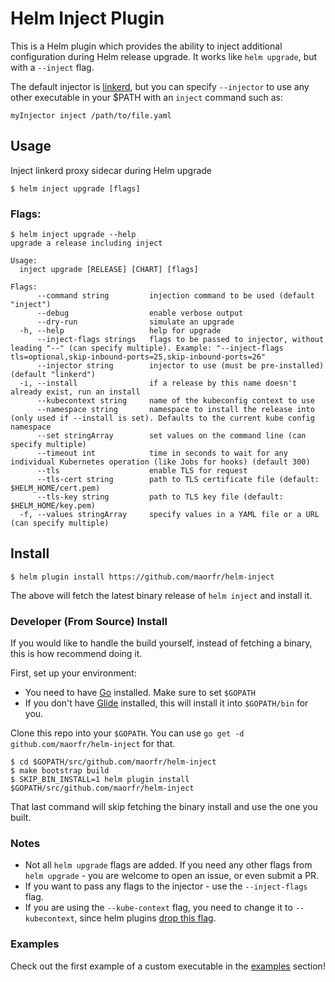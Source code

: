 # Helm Inject Plugin

This is a Helm plugin which provides the ability to inject additional configuration during Helm release upgrade. It works like
`helm upgrade`, but with a `--inject` flag.

The default injector is [linkerd](https://linkerd.io/), but you can specify `--injector` to use any other executable in your $PATH with an `inject` command such as:
```
myInjector inject /path/to/file.yaml
```

## Usage

Inject linkerd proxy sidecar during Helm upgrade

```
$ helm inject upgrade [flags]
```

### Flags:

```
$ helm inject upgrade --help
upgrade a release including inject

Usage:
  inject upgrade [RELEASE] [CHART] [flags]

Flags:
      --command string         injection command to be used (default "inject")
      --debug                  enable verbose output
      --dry-run                simulate an upgrade
  -h, --help                   help for upgrade
      --inject-flags strings   flags to be passed to injector, without leading "--" (can specify multiple). Example: "--inject-flags tls=optional,skip-inbound-ports=25,skip-inbound-ports=26"
      --injector string        injector to use (must be pre-installed) (default "linkerd")
  -i, --install                if a release by this name doesn't already exist, run an install
      --kubecontext string     name of the kubeconfig context to use
      --namespace string       namespace to install the release into (only used if --install is set). Defaults to the current kube config namespace
      --set stringArray        set values on the command line (can specify multiple)
      --timeout int            time in seconds to wait for any individual Kubernetes operation (like Jobs for hooks) (default 300)
      --tls                    enable TLS for request
      --tls-cert string        path to TLS certificate file (default: $HELM_HOME/cert.pem)
      --tls-key string         path to TLS key file (default: $HELM_HOME/key.pem)
  -f, --values stringArray     specify values in a YAML file or a URL (can specify multiple)
```


## Install

```
$ helm plugin install https://github.com/maorfr/helm-inject
```

The above will fetch the latest binary release of `helm inject` and install it.

### Developer (From Source) Install

If you would like to handle the build yourself, instead of fetching a binary, this is how recommend doing it.

First, set up your environment:

- You need to have [Go](http://golang.org) installed. Make sure to set `$GOPATH`
- If you don't have [Glide](http://glide.sh) installed, this will install it into
  `$GOPATH/bin` for you.

Clone this repo into your `$GOPATH`. You can use `go get -d github.com/maorfr/helm-inject`
for that.

```
$ cd $GOPATH/src/github.com/maorfr/helm-inject
$ make bootstrap build
$ SKIP_BIN_INSTALL=1 helm plugin install $GOPATH/src/github.com/maorfr/helm-inject
```

That last command will skip fetching the binary install and use the one you built.

### Notes

* Not all `helm upgrade` flags are added. If you need any other flags from `helm upgrade` - you are welcome to open an issue, or even submit a PR.
* If you want to pass any flags to the injector - use the `--inject-flags` flag.
* If you are using the `--kube-context` flag, you need to change it to `--kubecontext`, since helm plugins [drop this flag](https://github.com/helm/helm/blob/master/docs/plugins.md#a-note-on-flag-parsing).

### Examples

Check out the first example of a custom executable in the [examples](/examples) section!
